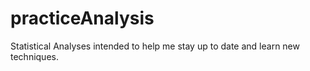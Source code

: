 # practiceAnalysis
Statistical Analyses intended to help me stay up to date and learn new techniques.
